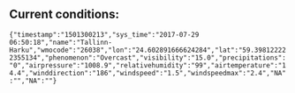 ## Current conditions: 
 ``` {"timestamp":"1501300213","sys_time":"2017-07-29 06:50:18","name":"Tallinn-Harku","wmocode":"26038","lon":"24.602891666624284","lat":"59.398122222355134","phenomenon":"Overcast","visibility":"15.0","precipitations":"0","airpressure":"1008.9","relativehumidity":"99","airtemperature":"14.4","winddirection":"186","windspeed":"1.5","windspeedmax":"2.4","NA":"","NA":""} ```
